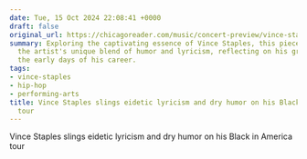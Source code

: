 ```yaml
---
date: Tue, 15 Oct 2024 22:08:41 +0000
draft: false
original_url: https://chicagoreader.com/music/concert-preview/vince-staples-riviera-theatre/
summary: Exploring the captivating essence of Vince Staples, this piece weaves together
  the artist's unique blend of humor and lyricism, reflecting on his growth since
  the early days of his career.
tags:
- vince-staples
- hip-hop
- performing-arts
title: Vince Staples slings eidetic lyricism and dry humor on his Black in America
  tour
---
```


Vince Staples slings eidetic lyricism and dry humor on his Black in America tour
